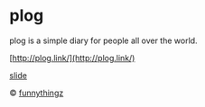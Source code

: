 # plog

plog is a simple diary for people all over the world.

[http://plog.link/](http://plog.link/)

[slide](http://go-talks.appspot.com/github.com/funnythingz/plog/slide/present.slide)

&copy; [funnythingz](http://www.funnythingz.com/)
